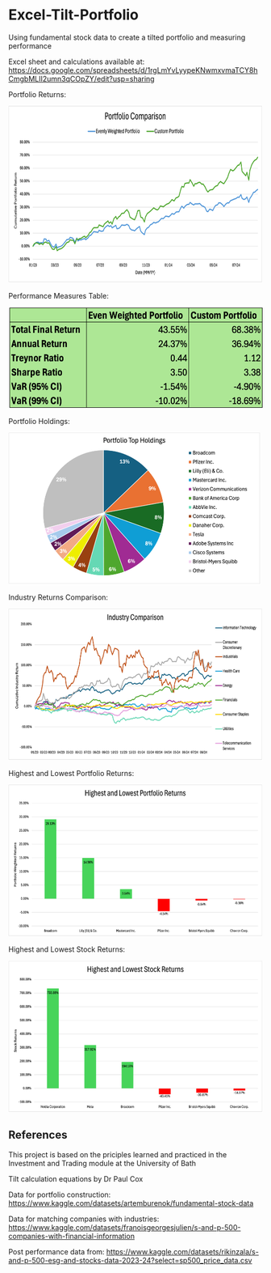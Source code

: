 # Excel-Tilt-Portfolio
Using fundamental stock data to create a tilted portfolio and measuring performance

Excel sheet and calculations available at: https://docs.google.com/spreadsheets/d/1rgLmYvLyypeKNwmxvmaTCY8hCmgbMLII2umn3qCOpZY/edit?usp=sharing

Portfolio Returns:

<img src="Portfolio Returns.png" alt="alt text" width="700" height="350">

Performance Measures Table:

<img src="Performance Measures Table.png" alt="alt text" width="600" height="200">

Portfolio Holdings:

<img src="Portfolio Holdings.png" alt="alt text" width="500" height="300">

Industry Returns Comparison:

<img src="Industry Returns.png" alt="alt text" width="600" height="300">

Highest and Lowest Portfolio Returns:

<img src="High Low Port Returns.png" alt="alt text" width="600" height="300">

Highest and Lowest Stock Returns:

<img src="High Low Stock Returns.png" alt="alt text" width="600" height="300">

## References

This project is based on the priciples learned and practiced in the Investment and Trading module at the University of Bath

Tilt calculation equations by Dr Paul Cox

Data for portfolio construction:
https://www.kaggle.com/datasets/artemburenok/fundamental-stock-data

Data for matching companies with industries:
https://www.kaggle.com/datasets/franoisgeorgesjulien/s-and-p-500-companies-with-financial-information

Post performance data from:
https://www.kaggle.com/datasets/rikinzala/s-and-p-500-esg-and-stocks-data-2023-24?select=sp500_price_data.csv

